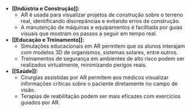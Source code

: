 - **[[Indústria e Construção]]:**
    - AR é usada para visualizar projetos de construção sobre o terreno real, identificando discrepâncias e evitando erros de construção.
    - A manutenção de máquinas e equipamentos é facilitada por guias visuais que mostram os passos a seguir em tempo real.
- **[[Educação e Treinamento]]:**
    - Simulações educacionais em AR permitem que os alunos interajam com modelos 3D de organismos, sistemas solares, entre outros.
    - Treinamentos de segurança em ambientes de alto risco podem ser realizados virtualmente, minimizando perigos reais.
- **[[Saúde]]:**
    - Cirurgias assistidas por AR permitem aos médicos visualizar informações críticas sobre o paciente diretamente no campo de visão.
    - Terapias de reabilitação podem ser mais eficazes com exercícios guiados por AR.